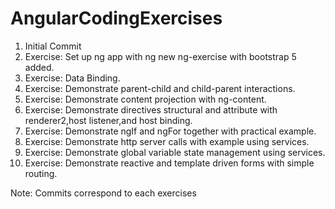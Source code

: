 # AngularCodingExercises
1) Initial Commit
2) Exercise: Set up ng app with ng new ng-exercise with bootstrap 5 added.
3) Exercise: Data Binding.
4) Exercise: Demonstrate parent-child and child-parent interactions.
5) Exercise: Demonstrate content projection with ng-content.
6) Exercise: Demonstrate directives structural and attribute with renderer2,host listener,and host binding.
7) Exercise: Demonstrate ngIf and ngFor together with practical example.
8) Exercise: Demonstrate http server calls with example using services.
9) Exercise: Demonstrate global variable state management using services.
10) Exercise: Demonstrate reactive and template driven forms with simple routing.

Note: Commits correspond to each exercises
